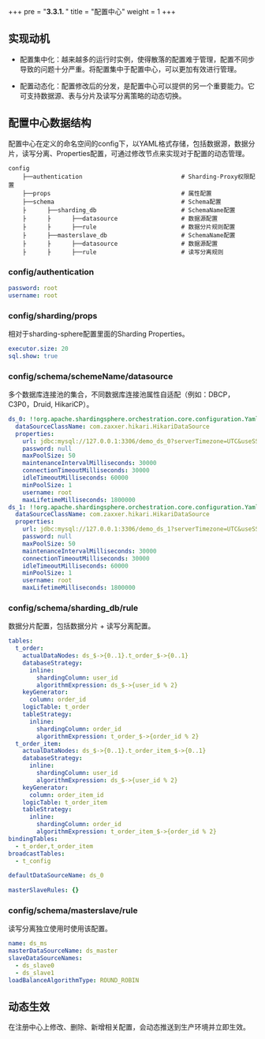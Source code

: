 +++
pre = "<b>3.3.1. </b>"
title = "配置中心"
weight = 1
+++

## 实现动机

- 配置集中化：越来越多的运行时实例，使得散落的配置难于管理，配置不同步导致的问题十分严重。将配置集中于配置中心，可以更加有效进行管理。

- 配置动态化：配置修改后的分发，是配置中心可以提供的另一个重要能力。它可支持数据源、表与分片及读写分离策略的动态切换。

## 配置中心数据结构

配置中心在定义的命名空间的config下，以YAML格式存储，包括数据源，数据分片，读写分离、Properties配置，可通过修改节点来实现对于配置的动态管理。

```
config
    ├──authentication                            # Sharding-Proxy权限配置
    ├──props                                     # 属性配置
    ├──schema                                    # Schema配置
    ├      ├──sharding_db                        # SchemaName配置
    ├      ├      ├──datasource                  # 数据源配置
    ├      ├      ├──rule                        # 数据分片规则配置
    ├      ├──masterslave_db                     # SchemaName配置
    ├      ├      ├──datasource                  # 数据源配置
    ├      ├      ├──rule                        # 读写分离规则
```

### config/authentication

```yaml
password: root
username: root
```

### config/sharding/props

相对于sharding-sphere配置里面的Sharding Properties。

```yaml
executor.size: 20
sql.show: true
```

### config/schema/schemeName/datasource

多个数据库连接池的集合，不同数据库连接池属性自适配（例如：DBCP，C3P0，Druid, HikariCP）。

```yaml
ds_0: !!org.apache.shardingsphere.orchestration.core.configuration.YamlDataSourceConfiguration
  dataSourceClassName: com.zaxxer.hikari.HikariDataSource
  properties:
    url: jdbc:mysql://127.0.0.1:3306/demo_ds_0?serverTimezone=UTC&useSSL=false
    password: null
    maxPoolSize: 50
    maintenanceIntervalMilliseconds: 30000
    connectionTimeoutMilliseconds: 30000
    idleTimeoutMilliseconds: 60000
    minPoolSize: 1
    username: root
    maxLifetimeMilliseconds: 1800000
ds_1: !!org.apache.shardingsphere.orchestration.core.configuration.YamlDataSourceConfiguration
  dataSourceClassName: com.zaxxer.hikari.HikariDataSource
  properties:
    url: jdbc:mysql://127.0.0.1:3306/demo_ds_1?serverTimezone=UTC&useSSL=false
    password: null
    maxPoolSize: 50
    maintenanceIntervalMilliseconds: 30000
    connectionTimeoutMilliseconds: 30000
    idleTimeoutMilliseconds: 60000
    minPoolSize: 1
    username: root
    maxLifetimeMilliseconds: 1800000
```

### config/schema/sharding_db/rule

数据分片配置，包括数据分片 + 读写分离配置。

```yaml
tables:
  t_order:
    actualDataNodes: ds_$->{0..1}.t_order_$->{0..1}
    databaseStrategy:
      inline:
        shardingColumn: user_id
        algorithmExpression: ds_$->{user_id % 2}
    keyGenerator:
      column: order_id
    logicTable: t_order
    tableStrategy:
      inline:
        shardingColumn: order_id
        algorithmExpression: t_order_$->{order_id % 2}
  t_order_item:
    actualDataNodes: ds_$->{0..1}.t_order_item_$->{0..1}
    databaseStrategy:
      inline:
        shardingColumn: user_id
        algorithmExpression: ds_$->{user_id % 2}
    keyGenerator:
      column: order_item_id
    logicTable: t_order_item
    tableStrategy:
      inline:
        shardingColumn: order_id
        algorithmExpression: t_order_item_$->{order_id % 2}
bindingTables:
  - t_order,t_order_item
broadcastTables:
  - t_config
  
defaultDataSourceName: ds_0
    
masterSlaveRules: {}
```

### config/schema/masterslave/rule

读写分离独立使用时使用该配置。

```yaml
name: ds_ms
masterDataSourceName: ds_master 
slaveDataSourceNames:
  - ds_slave0
  - ds_slave1
loadBalanceAlgorithmType: ROUND_ROBIN
```

## 动态生效
在注册中心上修改、删除、新增相关配置，会动态推送到生产环境并立即生效。
